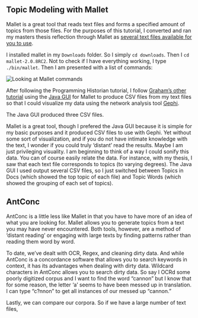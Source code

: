 <h2 id="topic-modeling-with-mallet">Topic Modeling with Mallet</h2>
<p>Mallet is a great tool that reads text files and forms a specified amount of topics from those files. For the purposes of this tutorial, I converted and ran my masters thesis reflection through Mallet as <a href="https://github.com/rblades/Dev-Env/tree/master/HIST5702/Mallet-Tutorial-Assets">several text files available for you to use</a>.</p>
<p>I installed mallet in my <code>Downloads</code> folder. So I simply <code>cd downloads</code>. Then I <code>cd mallet-2.0.8RC2</code>. Not to check if I have everything working, I type <code>./bin/mallet</code>. Then I am presented with a list of commands:</p>
<p><img src="https://i.imgur.com/OiYkbmz.png" alt="Looking at Mallet commands"></p>
<p>After following the Programming Historian tutorial, I follow <a href="http://electricarchaeology.ca/2011/11/11/topic-modeling-with-the-java-gui-gephi/">Graham’s other tutorial</a> using the <a href="https://code.google.com/archive/p/topic-modeling-tool/">Java GUI</a> for Mallet to produce CSV files from my text files so that I could visualize my data using the network analysis tool <a href="https://gephi.org/">Gephi</a>.</p>
<p>The Java GUI produced three CSV files.</p>
<p>Mallet is a great tool, though I prefered the Java GUI because it is simple for my basic purposes and it produced CSV files to use with Gephi. Yet without some sort of visualization, and if you do not have intimate knowledge with the text, I wonder if you could truly ‘distant’ read the results. Maybe I am just privileging visuality. I am beginning to think of a way I could sonify this data. You can of course easily relate the data. For instance, with my thesis, I saw that each text file corresponds to topics (to varying degrees). The Java GUI I used output several CSV files, so I just switched between Topics in Docs (which showed the top topic of each file) and Topic Words (which showed the grouping of each set of topics).</p>
<h2 id="antconc">AntConc</h2>
<p>AntConc is a little less like Mallet in that you have to have more of an idea of what you are looking for. Mallet allows you to generate topics from a text you may have never encountered. Both tools, however, are a method of ‘distant reading’ or engaging with large texts by finding patterns rather than reading them word by word.</p>
<p>To date, we’ve dealt with OCR, Regex, and cleaning dirty data. And while AntConc is a concordance software that allows you to search keywords in context, it has its advantages when dealing with dirty data. Wildcard characters in AntConc allows you to search dirty data. So say I OCRd some poorly digitized corpus and I want to find the word “cannon” but I know that for some reason, the letter ‘a’ seems to have been messed up in translation. I can type “c?nnon” to get all instances of our messed up “cannon.”</p>
<p>Lastly, we can compare our corpora. So if we have a large number of text files,</p>
